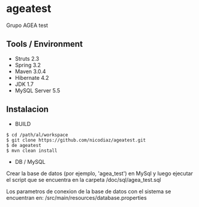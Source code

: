 ageatest
========

Grupo AGEA test

Tools / Environment 
-------------------

- Struts 2.3
- Spring 3.2
- Maven 3.0.4 
- Hibernate 4.2
- JDK 1.7
- MySQL Server 5.5 

Instalacion
-----------

- BUILD

```shell
$ cd /path/al/workspace
$ git clone https://github.com/nicodiaz/ageatest.git
$ de ageatest
$ mvn clean install
```

- DB / MySQL

Crear la base de datos (por ejemplo, 'agea_test') en MySql y luego ejecutar el script que se encuentra en la carpeta /doc/sql/agea_test.sql

Los parametros de conexion de la base de datos con el sistema se encuentran en: /src/main/resources/database.properties








